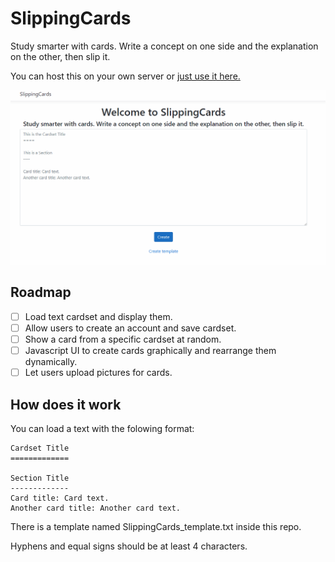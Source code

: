 # SlippingCards

Study smarter with cards. Write a concept on one side and the explanation on the other, then slip it.

You can host this on your own server or [just use it here.](cards.izzitech.com.ar)

![](readme-img/show.gif)

## Roadmap

- [ ] Load text cardset and display them.
- [ ] Allow users to create an account and save cardset.
- [ ] Show a card from a specific cardset at random.
- [ ] Javascript UI to create cards graphically and rearrange them dynamically.
- [ ] Let users upload pictures for cards.

## How does it work

You can load a text with the folowing format:

``` 
Cardset Title
=============

Section Title
-------------
Card title: Card text.
Another card title: Another card text.
```

There is a template named SlippingCards_template.txt inside this repo.

Hyphens and equal signs should be at least 4 characters.

